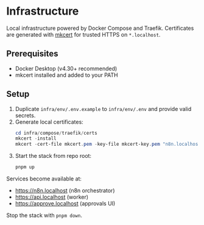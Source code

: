 # Infrastructure

Local infrastructure powered by Docker Compose and Traefik. Certificates are generated with [mkcert](https://github.com/FiloSottile/mkcert) for trusted HTTPS on `*.localhost`.

## Prerequisites

- Docker Desktop (v4.30+ recommended)
- mkcert installed and added to your PATH

## Setup

1. Duplicate `infra/env/.env.example` to `infra/env/.env` and provide valid secrets.
2. Generate local certificates:
   ```powershell
   cd infra/compose/traefik/certs
   mkcert -install
   mkcert -cert-file mkcert.pem -key-file mkcert-key.pem "n8n.localhost" "api.localhost" "approve.localhost"
   ```
3. Start the stack from repo root:
   ```powershell
   pnpm up
   ```

Services become available at:
- https://n8n.localhost (n8n orchestrator)
- https://api.localhost (worker)
- https://approve.localhost (approvals UI)

Stop the stack with `pnpm down`.
